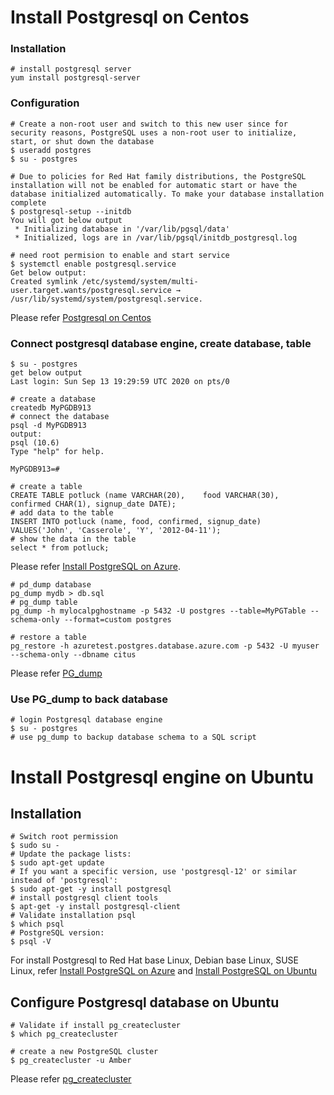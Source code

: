 
# Install Postgresql on Centos

### Installation 
    # install postgresql server
    yum install postgresql-server

### Configuration 
    # Create a non-root user and switch to this new user since for security reasons, PostgreSQL uses a non-root user to initialize, start, or shut down the database
    $ useradd postgres
    $ su - postgres

    # Due to policies for Red Hat family distributions, the PostgreSQL installation will not be enabled for automatic start or have the database initialized automatically. To make your database installation complete
    $ postgresql-setup --initdb
    You will got below output
     * Initializing database in '/var/lib/pgsql/data'
     * Initialized, logs are in /var/lib/pgsql/initdb_postgresql.log

    # need root permision to enable and start service
    $ systemctl enable postgresql.service
    Get below output: 
    Created symlink /etc/systemd/system/multi-user.target.wants/postgresql.service → /usr/lib/systemd/system/postgresql.service.
Please refer [Postgresql on Centos](https://www.postgresql.org/download/linux/redhat/)  

### Connect postgresql database engine, create database, table
    $ su - postgres
    get below output
    Last login: Sun Sep 13 19:29:59 UTC 2020 on pts/0
    
    # create a database
    createdb MyPGDB913
    # connect the database
    psql -d MyPGDB913
    output:
    psql (10.6)
    Type "help" for help.

    MyPGDB913=#
    
    # create a table
    CREATE TABLE potluck (name VARCHAR(20),    food VARCHAR(30),    confirmed CHAR(1), signup_date DATE);
    # add data to the table
    INSERT INTO potluck (name, food, confirmed, signup_date) VALUES('John', 'Casserole', 'Y', '2012-04-11');
    # show the data in the table
    select * from potluck;
    
Please refer [Install PostgreSQL on Azure](https://docs.microsoft.com/en-us/azure/virtual-machines/linux/postgresql-install). 


    # pd_dump database 
    pg_dump mydb > db.sql
    # pg_dump table
    pg_dump -h mylocalpghostname -p 5432 -U postgres --table=MyPGTable --schema-only --format=custom postgres 

    # restore a table
    pg_restore -h azuretest.postgres.database.azure.com -p 5432 -U myuser --schema-only --dbname citus

Please refer [PG_dump](https://www.postgresql.org/docs/9.3/app-pgdump.html)
### Use PG_dump to back database

    # login Postgresql database engine
    $ su - postgres
    # use pg_dump to backup database schema to a SQL script

#  Install Postgresql engine on Ubuntu   

## Installation 
    # Switch root permission
    $ sudo su -
	# Update the package lists:
    $ sudo apt-get update
	# If you want a specific version, use 'postgresql-12' or similar instead of 'postgresql':
    $ sudo apt-get -y install postgresql
    # install postgresql client tools
    $ apt-get -y install postgresql-client
    # Validate installation psql
    $ which psql
    # PostgreSQL version:
    $ psql -V

For install Postgresql to Red Hat base Linux, Debian base Linux, SUSE Linux, refer [Install PostgreSQL on Azure](https://docs.microsoft.com/en-us/azure/virtual-machines/linux/postgresql-install) and [Install PostgreSQL on Ubuntu](https://www.postgresql.org/download/linux/ubuntu/)

## Configure Postgresql database on Ubuntu

    # Validate if install pg_createcluster
    $ which pg_createcluster

    # create a new PostgreSQL cluster
    $ pg_createcluster -u Amber
Please refer [pg_createcluster](http://manpages.ubuntu.com/manpages/precise/man8/pg_createcluster.8.html)

